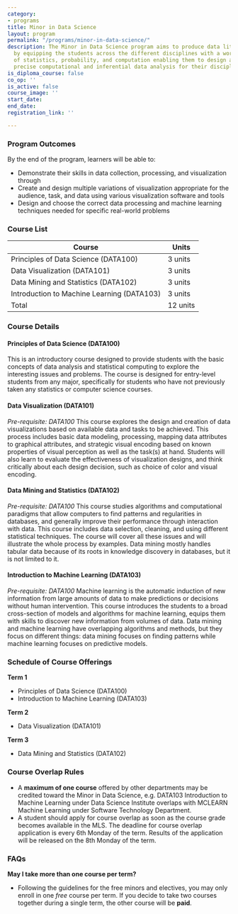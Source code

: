 ```yaml
---
category:
- programs
title: Minor in Data Science
layout: program
permalink: "/programs/minor-in-data-science/"
description: The Minor in Data Science program aims to produce data literate graduates
  by equipping the students across the different disciplines with a working knowledge
  of statistics, probability, and computation enabling them to design and execute
  precise computational and inferential data analysis for their discipline.
is_diploma_course: false
co_op: ''
is_active: false
course_image: ''
start_date: 
end_date: 
registration_link: ''

---
```

### Program Outcomes

By the end of the program, learners will be able to:

* Demonstrate their skills in data collection, processing, and visualization through 
* Create and design multiple variations of visualization appropriate for the audience, task, and data using various visualization software and tools
* Design and choose the correct data processing and machine learning techniques needed for specific real-world problems

### Course List

| Course                                          | Units		|
| ----------------------------------------------- | ----------- |
| Principles of Data Science (DATA100)            | 3 units     |
| Data Visualization (DATA101)                    | 3 units     |
| Data Mining and Statistics (DATA102)            | 3 units     |
| Introduction to Machine Learning (DATA103)      | 3 units     |
| Total                                           | 12 units    |

### Course Details

#### Principles of Data Science (DATA100)
This is an introductory course designed to provide students with the basic concepts of data analysis and statistical computing to explore the interesting issues and problems. The course is designed for entry-level students from any major, specifically for students who have not previously taken any statistics or computer science courses.

#### Data Visualization (DATA101) 
*Pre-requisite: DATA100*
This course explores the design and creation of data visualizations based on available data and tasks to be achieved. This process includes basic data modeling, processing, mapping data attributes to graphical attributes, and strategic visual encoding based on known properties of visual perception as well as the task(s) at hand. Students will also learn to evaluate the effectiveness of visualization designs, and think critically about each design decision, such as choice of color and visual encoding.

#### Data Mining and Statistics (DATA102) 
*Pre-requisite: DATA100*
This course studies algorithms and computational paradigms that allow computers to find patterns and regularities in databases, and generally improve their performance through interaction with data. This course includes data selection, cleaning, and using different statistical techniques. The course will cover all these issues and will illustrate the whole process by examples. Data mining mostly handles tabular data because of its roots in knowledge discovery in databases, but it is not limited to it.

#### Introduction to Machine Learning (DATA103)
*Pre-requisite: DATA100*
Machine learning is the automatic induction of new information from large amounts of data to make predictions or decisions without human intervention. This course introduces the students to a broad cross-section of models and algorithms for machine learning, equips them with skills to discover new information from volumes of data. Data mining and machine learning have overlapping algorithms and methods, but they focus on different things: data mining focuses on finding patterns while machine learning focuses on predictive models.

### Schedule of Course Offerings

**Term 1**
* Principles of Data Science (DATA100)
* Introduction to Machine Learning (DATA103)

**Term 2**
* Data Visualization (DATA101) 

**Term 3**
* Data Mining and Statistics (DATA102) 

### Course Overlap Rules

* A **maximum of one course** offered by other departments may be credited toward the Minor in Data Science, e.g. DATA103 Introduction to Machine Learning under Data Science Institute overlaps with MCLEARN Machine Learning under Software Technology Department.
* A student should apply for course overlap as soon as the course grade becomes available in the MLS. The deadline for course overlap application is every 6th Monday of the term. Results of the application will be released on the 8th Monday of the term.

### FAQs

**May I take more than one course per term?**
* Following the guidelines for the free minors and electives, you may only enroll in one *free* course per term. If you decide to take two courses together during a single term, the other course will be **paid**.